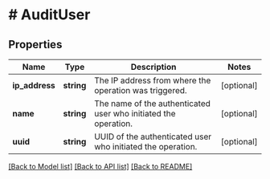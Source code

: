 # # AuditUser

## Properties

Name | Type | Description | Notes
------------ | ------------- | ------------- | -------------
**ip_address** | **string** | The IP address from where the operation was triggered. | [optional]
**name** | **string** | The name of the authenticated user who initiated the operation. | [optional]
**uuid** | **string** | UUID of the authenticated user who initiated the operation. | [optional]

[[Back to Model list]](../../README.md#models) [[Back to API list]](../../README.md#endpoints) [[Back to README]](../../README.md)
